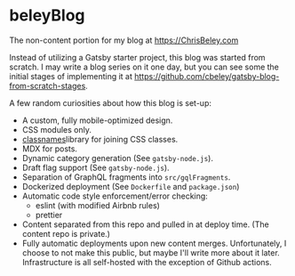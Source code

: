 # beleyBlog

The non-content portion for my blog at https://ChrisBeley.com

Instead of utilizing a Gatsby starter project, this blog was started from scratch. I may write a blog series on it one day, but you can see some the initial stages of implementing it at https://github.com/cbeley/gatsby-blog-from-scratch-stages.

A few random curiosities about how this blog is set-up:

-   A custom, fully mobile-optimized design.
-   CSS modules only.
-   [classnames](https://github.com/JedWatson/classnames)library for joining CSS classes.
-   MDX for posts.
-   Dynamic category generation (See `gatsby-node.js`).
-   Draft flag support (See `gatsby-node.js`).
-   Separation of GraphQL fragments into `src/gqlFragments`.
-   Dockerized deployment (See `Dockerfile` and `package.json`)
-   Automatic code style enforcement/error checking:
    -   eslint (with modified Airbnb rules)
    -   prettier
-   Content separated from this repo and pulled in at deploy time. (The content repo is private.)
-   Fully automatic deployments upon new content merges. Unfortunately, I choose to not make this public, but maybe I'll write more about it later. Infrastructure is all self-hosted with the exception of Github actions.
